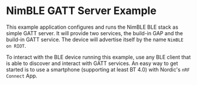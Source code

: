 NimBLE GATT Server Example
==========================
This example application configures and runs the NimBLE BLE stack as simple GATT
server. It will provide two services, the build-in GAP and the build-in GATT
service. The device will advertise itself by the name `NimBLE on RIOT`.

To interact with the BLE device running this example, use any BLE client that is
able to discover and interact with GATT services. An easy way to get started is to use a smartphone (supporting at least BT 4.0) with Nordic's `nRF Connect` App.
